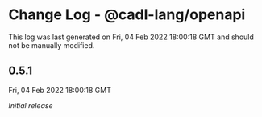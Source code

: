 # Change Log - @cadl-lang/openapi

This log was last generated on Fri, 04 Feb 2022 18:00:18 GMT and should not be manually modified.

## 0.5.1
Fri, 04 Feb 2022 18:00:18 GMT

_Initial release_

